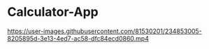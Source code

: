 # Calculator-App

https://user-images.githubusercontent.com/81530201/234853005-8205895d-3e13-4ed7-ac58-dfc84ecd0860.mp4
